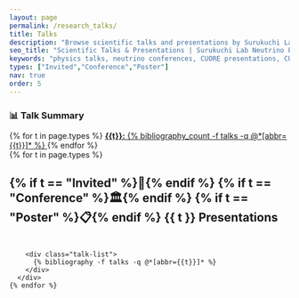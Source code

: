 ```yaml
---
layout: page
permalink: /research_talks/
title: Talks 
description: "Browse scientific talks and presentations by Surukuchi Lab members. Our presentations cover neutrinoless double-beta decay, reactor neutrino physics, cryogenic detector development, and results from CUORE, CUPID, and PROSPECT experiments at international conferences and workshops."
seo_title: "Scientific Talks & Presentations | Surukuchi Lab Neutrino Physics"
keywords: "physics talks, neutrino conferences, CUORE presentations, CUPID talks, PROSPECT seminars, double-beta decay, particle physics presentations, University of Pittsburgh physics talks"
types: ["Invited","Conference","Poster"]
nav: true
order: 5
---
```


<div class="talks-intro">
  <div class="talks-summary">
    <h3 style="margin-bottom: 0.8rem; color: var(--global-theme-color);">📊 Talk Summary</h3>
    <div class="talk-counts">
      {% for t in page.types %}
        <a href="#{{ t | downcase }}-presentations" class="talk-type-badge">
          <strong>{{t}}:</strong> {% bibliography_count -f talks -q @*[abbr={{t}}]*  %}
        </a>
      {% endfor %}
    </div>
  </div>
</div>

<div class="talks-content">
  <div class="publications">
    {% for t in page.types %}
      <div class="talk-category" id="{{ t | downcase }}-presentations">
        <h2 class="category-header">
          {% if t == "Invited" %}🎯{% endif %}
          {% if t == "Conference" %}🏛️{% endif %}
          {% if t == "Poster" %}📋{% endif %}
          {{ t }} Presentations
        </h2>
        <div class="category-line" style="background: linear-gradient(135deg, var(--global-theme-color) 0%, var(--global-bg-color) 100%); height: 2px; width: 100%; margin: 8px 0 20px 0; border-radius: 2px;">
        </div>
        
        <div class="talk-list">
          {% bibliography -f talks -q @*[abbr={{t}}]* %}
        </div>
      </div>
    {% endfor %}
  </div>
</div>
